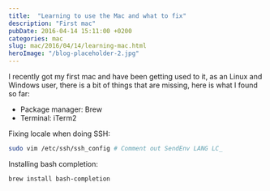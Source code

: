 ```yaml
---
title:  "Learning to use the Mac and what to fix"
description: "First mac"
pubDate: 2016-04-14 15:11:00 +0200
categories: mac
slug: mac/2016/04/14/learning-mac.html
heroImage: "/blog-placeholder-2.jpg"
---
```


I recently got my first mac and have been getting used to it, as an Linux and
Windows user, there is a bit of things that are missing, here is what I found
so far:

* Package manager: Brew
* Terminal: iTerm2

Fixing locale when doing SSH:

``` bash
sudo vim /etc/ssh/ssh_config # Comment out SendEnv LANG LC_
```

Installing bash completion:

``` bash
brew install bash-completion
```
